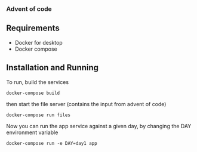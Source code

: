 ### Advent of code

Requirements
--
- Docker for desktop
- Docker compose 

Installation and Running 
--
To run, build the services

```docker-compose build```

then start the file server (contains the input from advent of code)

```docker-compose run files```

Now you can run the app service against a given day, by changing the DAY environment variable

```
docker-compose run -e DAY=day1 app    
```
